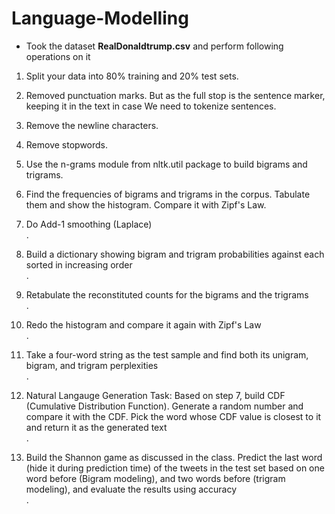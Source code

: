 # Language-Modelling
* Took the dataset **RealDonaldtrump.csv** and perform following operations on it </br>
1) Split your data into 80% training and 20% test sets. </br>

2) Removed punctuation marks. But as the full stop is the sentence marker, keeping it in the text in case We need to tokenize sentences. </br>

3) Remove the newline characters. </br>

4) Remove stopwords. </br>

5) Use the n-grams module from nltk.util package to build bigrams and trigrams. </br>

6) Find the frequencies of bigrams and trigrams in the corpus. Tabulate them and show the histogram. Compare it with Zipf's Law. </br>

7) Do Add-1 smoothing (Laplace) </br>.

8) Build a dictionary showing bigram and trigram probabilities against each sorted in increasing order </br>.

9) Retabulate the reconstituted counts for the bigrams and the trigrams </br>.

10) Redo the histogram and compare it again with Zipf's Law </br>.

11) Take a four-word string as the test sample and find both its unigram, bigram, and trigram perplexities </br>.

12) Natural Langauge Generation Task: Based on step 7, build CDF (Cumulative Distribution Function). Generate a random number and compare it with the CDF. Pick the word whose CDF value is closest to it and return it as the generated text </br>.

13) Build the Shannon game as discussed in the class. Predict the last word (hide it during prediction time) of the tweets in the test set based on one word before (Bigram modeling), and two words before (trigram modeling), and evaluate the results using accuracy </br>.

